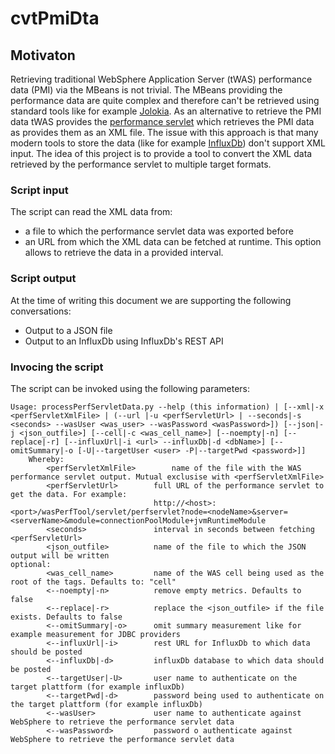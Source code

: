 # cvtPmiDta

## Motivaton
Retrieving traditional WebSphere Application Server (tWAS) performance data (PMI) via the MBeans is not trivial. The MBeans providing the performance data are quite complex and therefore can't be retrieved using standard tools like for example [Jolokia](https://jolokia.org/).
As an alternative to retrieve the PMI data tWAS provides the [performance servlet](https://www.ibm.com/support/knowledgecenter/SSEQTP_8.5.5/com.ibm.websphere.base.doc/ae/tprf_devprfservlet.html) which retrieves the PMI data as provides them as an XML file.
The issue with this approach is that many modern tools to store the data (like for example [InfluxDb](https://www.influxdata.com/)) don't support XML input.
The idea of this project is to provide a tool to convert the XML data retrieved by the performance servlet to multiple target formats.

### Script input
The script can read the XML data from:
- a file to which the performance servlet data was exported before
- an URL from which the XML data can be fetched at runtime. This option allows to retrieve the data in a provided interval.

### Script output
At the time of writing this document we are supporting the following conversations:
- Output to a JSON file
- Output to an InfluxDb using InfluxDb's REST API

### Invocing the script
The script can be invoked using the following parameters:
```
Usage: processPerfServletData.py --help (this information) | [--xml|-x <perfServletXmlFile> | (--url |-u <perfServletUrl> | --seconds|-s <seconds> --wasUser <was_user> --wasPassword <wasPassword>]) [--json|-j <json_outfile>] [--cell|-c <was_cell_name>] [--noempty|-n] [--replace|-r] [--influxUrl|-i <url> --influxDb|-d <dbName>] [--omitSummary|-o [-U|--targetUser <user> -P|--targetPwd <password>]]
    Whereby:
        <perfServletXmlFile>        name of the file with the WAS performance servlet output. Mutual exclusise with <perfServletXmlFile>
        <perfServletUrl>        full URL of the performance servlet to get the data. For example:
                                http://<host>:<port>/wasPerfTool/servlet/perfservlet?node=<nodeName>&server=<serverName>&module=connectionPoolModule+jvmRuntimeModule
        <seconds>               interval in seconds between fetching <perfServletUrl>
        <json_outfile>          name of the file to which the JSON output will be written
optional:
        <was_cell_name>         name of the WAS cell being used as the root of the tags. Defaults to: "cell"
        <--noempty|-n>          remove empty metrics. Defaults to false
        <--replace|-r>          replace the <json_outfile> if the file exists. Defaults to false
        <--omitSummary|-o>      omit summary measurement like for example measurement for JDBC providers
        <--influxUrl|-i>        rest URL for InfluxDb to which data should be posted
        <--influxDb|-d>         influxDb database to which data should be posted
        <--targetUser|-U>       user name to authenticate on the target plattform (for example influxDb)
        <--targetPwd|-d>        password being used to authenticate on the target plattform (for example influxDb)
        <--wasUser>             user name to authenticate against WebSphere to retrieve the performance servlet data
        <--wasPassword>         password o authenticate against WebSphere to retrieve the performance servlet data
```
